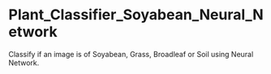 # Plant_Classifier_Soyabean_Neural_Network
Classify if an image is of Soyabean, Grass, Broadleaf or Soil using Neural Network.
